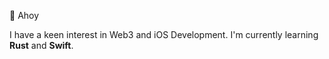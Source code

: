 👋 Ahoy

I have a keen interest in Web3 and iOS Development. I'm currently learning **Rust** and **Swift**.

<!---
svidt/svidt is a ✨ special ✨ repository because its `README.md` (this file) appears on your GitHub profile.
You can click the Preview link to take a look at your changes.
--->
